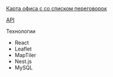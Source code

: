 [Карта офиса с со списком переговорок](https://map.keyzil.team)

[API](https://map.keyzil.team/api/swagger)

Технологии
 - React
 - Leaflet
 - MapTiler
 - Nest.js
 - MySQL
